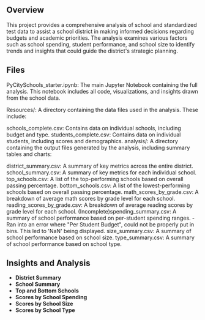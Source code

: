 ## Overview
This project provides a comprehensive analysis of school and standardized test data to assist a school district in making informed decisions regarding budgets and academic priorities. The analysis examines various factors such as school spending, student performance, and school size to identify trends and insights that could guide the district's strategic planning.

## Files
PyCitySchools_starter.ipynb: The main Jupyter Notebook containing the full analysis. This notebook includes all code, visualizations, and insights drawn from the school data.

Resources/: A directory containing the data files used in the analysis. These include:

schools_complete.csv: Contains data on individual schools, including budget and type.
students_complete.csv: Contains data on individual students, including scores and demographics.
analysis/: A directory containing the output files generated by the analysis, including summary tables and charts:

district_summary.csv: A summary of key metrics across the entire district.
school_summary.csv: A summary of key metrics for each individual school.
top_schools.csv: A list of the top-performing schools based on overall passing percentage.
bottom_schools.csv: A list of the lowest-performing schools based on overall passing percentage.
math_scores_by_grade.csv: A breakdown of average math scores by grade level for each school.
reading_scores_by_grade.csv: A breakdown of average reading scores by grade level for each school.
(Incomplete)spending_summary.csv: A summary of school performance based on per-student spending ranges.
    - Ran into an error where "Per Student Budget", could not be properly put in bins. This led to 'NaN' being displayed.
size_summary.csv: A summary of school performance based on school size.
type_summary.csv: A summary of school performance based on school type.

## Insights and Analysis
- **District Summary**
- **School Summary**
- **Top and Bottom Schools**
- **Scores by School Spending**
- **Scores by School Size**
- **Scores by School Type**
